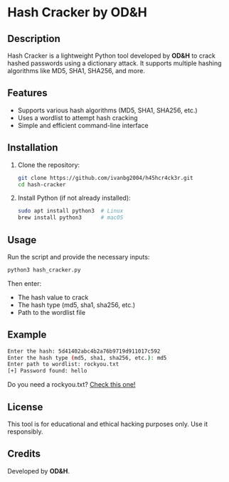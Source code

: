 # Hash Cracker by OD&H

## Description
Hash Cracker is a lightweight Python tool developed by **OD&H** to crack hashed passwords using a dictionary attack. It supports multiple hashing algorithms like MD5, SHA1, SHA256, and more.

## Features
- Supports various hash algorithms (MD5, SHA1, SHA256, etc.)
- Uses a wordlist to attempt hash cracking
- Simple and efficient command-line interface

## Installation
1. Clone the repository:
   ```sh
   git clone https://github.com/ivanbg2004/h45hcr4ck3r.git
   cd hash-cracker
   ```
2. Install Python (if not already installed):
   ```sh
   sudo apt install python3  # Linux
   brew install python3      # macOS
   ```

## Usage
Run the script and provide the necessary inputs:
```sh
python3 hash_cracker.py
```
Then enter:
- The hash value to crack
- The hash type (md5, sha1, sha256, etc.)
- Path to the wordlist file

## Example
```sh
Enter the hash: 5d41402abc4b2a76b9719d911017c592
Enter the hash type (md5, sha1, sha256, etc.): md5
Enter path to wordlist: rockyou.txt
[+] Password found: hello
```
Do you need a rockyou.txt? [Check this one!](https://github.com/ivanbg2004/zip-password-cracker/blob/main/wordlists/oblivion_wordlist.txt) 

## License
This tool is for educational and ethical hacking purposes only. Use it responsibly.

## Credits
Developed by **OD&H**.


